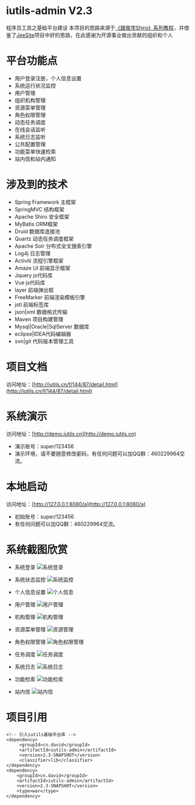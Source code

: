 # iutils-admin V2.3
程序员工具之基础平台建设
本项目的思路来源于[《跟我学Shiro》系列教程](http://jinnianshilongnian.iteye.com/blog/2018398)，并借鉴了[JeeSite](https://git.oschina.net/thinkgem/jeesite)项目中好的思路，在此感谢为开源事业做出贡献的组织和个人

# 平台功能点
- 用户登录注册，个人信息设置
- 系统运行状况监控
- 用户管理
- 组织机构管理
- 资源菜单管理
- 角色权限管理
- 动态任务调度
- 在线会话监听
- 系统日志监听
- 公共配置管理
- 功能菜单快速检索
- 站内信和站内通知

# 涉及到的技术
- Spring Framework 主框架
- SpringMVC 结构框架
- Apache Shiro 安全框架
- MyBatis ORM框架
- Druid 数据库连接池
- Quartz 动态任务调度框架
- Apache Solr 分布式全文搜索引擎
- Log4j 日志管理
- Activiti 流程引擎框架
- Amaze UI 前端显示框架
- Jquery js代码库
- Vue js代码库
- layer 前端弹出框
- FreeMarker 前端渲染模板引擎
- jstl 前端标签库
- json|xml 数据格式传输
- Maven 项目构建管理
- Mysql|Oracle|SqlServer 数据库
- eclipse|IDEA代码编辑器
- svn|git 代码版本管理工具

# 项目文档
访问地址：[http://iutils.cn/f/144/87/detail.html](http://iutils.cn/f/144/87/detail.html)

# 系统演示
访问地址：[http://demo.iutils.cn](http://demo.iutils.cn)
- 演示账号：super/123456
- 演示环境，请不要随意修改密码，有任何问题可以加QQ群：460229964交流。

# 本地启动
访问地址：[http://127.0.0.1:8080/a](http://127.0.0.1:8080/a)
- 初始账号：super/123456
- 有任何问题可以加QQ群：460229964交流。

# 系统截图欣赏

- 系统登录
![系统登录](https://git.oschina.net/uploads/images/2017/0531/110155_279c1cf0_436098.png)

- 系统状态监控
![系统监控](https://git.oschina.net/uploads/images/2017/0418/154809_5a7c6a5c_436098.png)

- 个人信息设置
![个人信息](https://git.oschina.net/uploads/images/2017/0418/154826_31dccfca_436098.png)

- 用户管理
![用户管理](https://git.oschina.net/uploads/images/2017/0418/154856_a8e3631b_436098.png)

- 机构管理
![机构管理](https://git.oschina.net/uploads/images/2017/0418/154914_a3aeeedd_436098.png)

- 资源菜单管理
![资源管理](https://git.oschina.net/uploads/images/2017/0418/154934_f41555c9_436098.png)

- 角色权限管理
![角色权限管理](https://git.oschina.net/uploads/images/2017/0418/154958_5cf0ea8b_436098.png)

- 任务调度
![任务调度](https://git.oschina.net/uploads/images/2017/0418/155020_d92da474_436098.png)

- 系统日志
![系统日志](https://git.oschina.net/uploads/images/2017/0418/155047_cc9f9afb_436098.png)

- 功能检索
![功能检索](https://git.oschina.net/uploads/images/2017/0418/155110_0346eadd_436098.png)

- 站内信
![站内信](https://git.oschina.net/uploads/images/2017/0418/155134_7514be3d_436098.png)

# 项目引用
```
<!-- 引入iutils基础平台库 -->
<dependency>
     <groupId>cn.david</groupId>
     <artifactId>iutils-admin</artifactId>
     <version>2.3-SNAPSHOT</version>
     <classifier>lib</classifier>
</dependency>
<dependency>
    <groupId>cn.david</groupId>
    <artifactId>iutils-admin</artifactId>
    <version>2.3-SNAPSHOT</version>
    <type>war</type>
</dependency>
```
